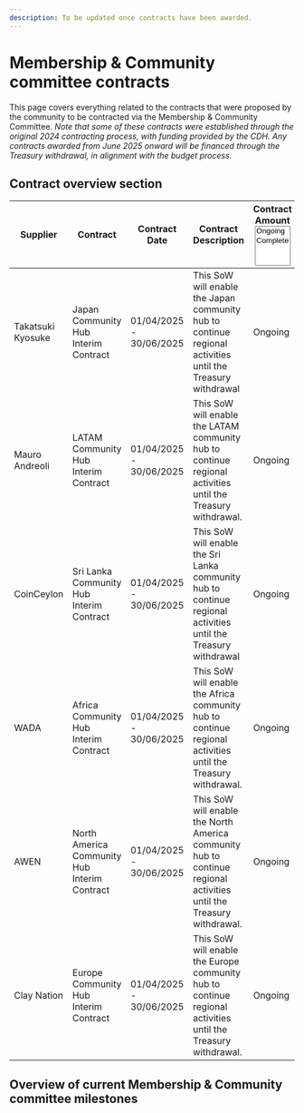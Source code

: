 ```yaml
---
description: To be updated once contracts have been awarded.
---
```


# Membership & Community committee contracts

This page covers everything related to the contracts that were proposed by the community to be contracted via the Membership & Community Committee. _Note that some of these contracts were established through the original 2024 contracting process, with funding provided by the CDH. Any contracts awarded from June 2025 onward will be financed through the Treasury withdrawal, in alignment with the budget process._

## **Contract overview section**

<table data-full-width="false"><thead><tr><th width="131">Supplier</th><th width="147">Contract</th><th>Contract Date</th><th>Contract Description</th><th>Contract Amount<select multiple><option value="1suRQbkRqH2z" label="Ongoing" color="blue"></option><option value="T4zEAlmGO1Vm" label="Complete" color="blue"></option></select></th><th width="160">Contract Amount</th></tr></thead><tbody><tr><td>Takatsuki Kyosuke</td><td>Japan Community Hub Interim Contract</td><td>01/04/2025 - 30/06/2025</td><td>This SoW will enable  the Japan community hub to continue<br>regional activities until the Treasury<br>withdrawal</td><td><span data-option="1suRQbkRqH2z">Ongoing</span></td><td>₫12</td></tr><tr><td>Mauro Andreoli</td><td>LATAM Community Hub Interim Contract</td><td>01/04/2025 - 30/06/2025</td><td>This SoW will enable the LATAM community hub to continue<br>regional activities until the Treasury<br>withdrawal.</td><td><span data-option="1suRQbkRqH2z">Ongoing</span></td><td>₫23,438</td></tr><tr><td>CoinCeylon</td><td>Sri Lanka Community Hub Interim Contract</td><td>01/04/2025 - 30/06/2025</td><td>This SoW will enable the Sri Lanka community hub to continue<br>regional activities until the Treasury<br>withdrawal</td><td><span data-option="1suRQbkRqH2z">Ongoing</span></td><td>₫18,182</td></tr><tr><td>WADA</td><td>Africa Community Hub Interim Contract</td><td>01/04/2025 - 30/06/2025</td><td>This SoW will enable the Africa community hub to continue<br>regional activities until the Treasury<br>withdrawal.</td><td><span data-option="1suRQbkRqH2z">Ongoing</span></td><td>₫18,182</td></tr><tr><td>AWEN</td><td>North America Community Hub Interim Contract</td><td>01/04/2025 - 30/06/2025</td><td>This SoW will enable the North America community hub to continue<br>regional activities until the Treasury<br>withdrawal.</td><td><span data-option="1suRQbkRqH2z">Ongoing</span></td><td>₫16,216</td></tr><tr><td>Clay Nation</td><td>Europe Community Hub Interim Contract</td><td>01/04/2025 - 30/06/2025</td><td>This SoW will enable the Europe community hub to continue<br>regional activities until the Treasury<br>withdrawal.</td><td><span data-option="1suRQbkRqH2z">Ongoing</span></td><td>₫15,385</td></tr></tbody></table>

## Overview of current Membership & Community committee milestones

